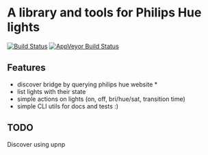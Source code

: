 # A library and tools for Philips Hue lights

[![Build Status](https://travis-ci.org/Orangenosecom/philipshue.svg?branch=master)](https://travis-ci.org/Orangenosecom/hue.rs) [![AppVeyor Build Status](https://ci.appveyor.com/api/projects/status/github/Orangenosecom/philipshue?branch=master&svg=true)](https://ci.appveyor.com/project/Orangenosecom/philipshue)

## Features
 - discover bridge by querying philips hue website *
 - list lights with their state
 - simple actions on lights (on, off, bri/hue/sat, transition time)
 - simple CLI utils for docs and tests :)


## TODO

Discover using upnp
